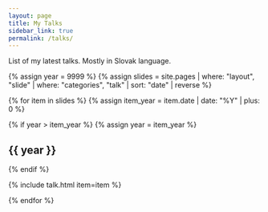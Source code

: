 ```yaml
---
layout: page
title: My Talks
sidebar_link: true
permalink: /talks/
---
```


List of my latest talks. Mostly in Slovak language.


{% assign year = 9999 %}
{% assign slides = site.pages | where: "layout", "slide" | where: "categories", "talk" | sort: "date" | reverse  %}

{% for item in slides %}
{% assign item_year = item.date | date: "%Y" | plus: 0 %}

{% if year > item_year %}
{% assign year = item_year %}
## {{ year }}
{% endif %}

{% include talk.html item=item %}

{% endfor %}

